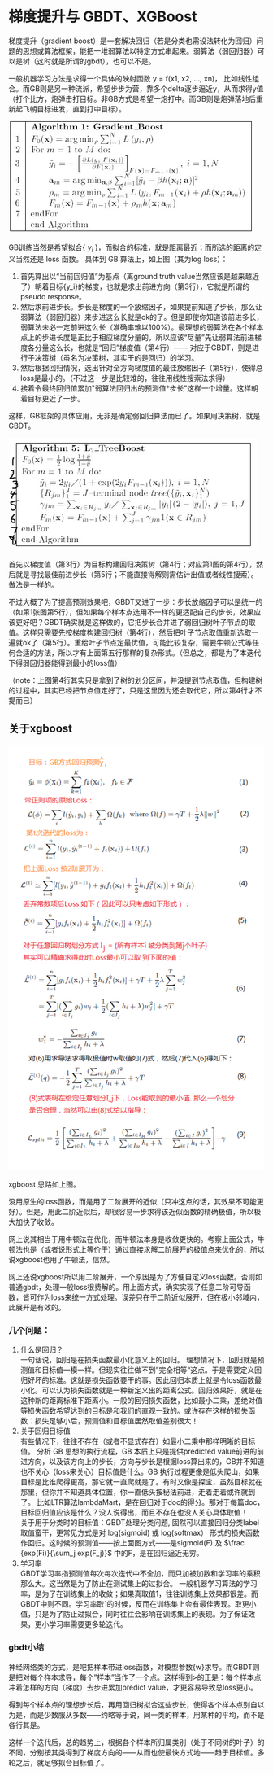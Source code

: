 # 梯度提升与 GBDT、XGBoost

梯度提升（gradient boost）是一套解决回归（若是分类也需设法转化为回归）问题的思想或算法框架，能把一堆弱算法以特定方式串起来。弱算法（弱回归器）可以是树（这时就是所谓的gbdt），也可以不是。

一般机器学习方法是求得一个具体的映射函数 y = f(x1, x2, ..., xn)， 比如线性组合。而GB则是另一种流派，希望步步为营，靠多个delta逐步逼近y，从而求得y值（打个比方，炮弹击打目标。非GB方式是希望一炮打中。而GB则是炮弹落地后重新起飞朝目标进发，直到打中目标）。 

![gradient boost algorithm](./img/gradient_boost_algorithm_1.png)

GB训练当然是希望拟合{ $y_i$ }，而拟合的标准，就是距离最近；而所选的距离的定义当然还是 loss 函数。
具体到 GB 算法上，如上图（其为log loss）：
1. 首先算出以“当前回归值”为基点（离ground truth value当然应该是越来越近了）朝着目标{y_i}的梯度，也就是求出前进方向（第3行），它就是所谓的 pseudo response。
2. 然后求前进步长。步长是梯度的一个放缩因子，如果提前知道了步长，那么让弱算法（弱回归器）来步进这么长就是ok的了。但是即使你知道该前进多长，弱算法未必一定前进这么长（准确率难以100%）。最理想的弱算法在各个样本点上的步进长度是正比于相应梯度分量的，所以应该“尽量”先让弱算法前进梯度各分量这么长，也就是“回归”梯度值（第4行）—— 对应于GBDT，则是进行子决策树（虽名为决策树，其实干的是回归）的学习。
3. 然后根据回归情况，选出针对全方向梯度值的最佳放缩因子（第5行），使得总loss是最小的。（不过这一步是比较难的，往往用线性搜索法求得）
4. 接着令最终回归值累加"弱算法回归出的预测值*步长"这样一个增量。这样朝着目标更近了一步。

这样，GB框架的具体应用，无非是确定弱回归算法而已了。如果用决策树，就是GBDT。

![l2 tree boost algorithm](./img/l2_treeboost_algorithm_5.png)

首先以梯度值（第3行）为目标构建回归决策树（第4行；对应第1图的第4行），然后就是寻找最佳前进步长（第5行；不能直接得解则需估计出值或者线性搜索）。做法是一样的。

不过大概了为了提高预测效果吧，GBDT又进了一步：步长放缩因子可以是统一的（如第1张图第5行），但如果每个样本点选用不一样的更适配自己的步长，效果应该更好吧？GBDT确实就是这样做的，它把步长合并进了弱回归树叶子节点的取值。这样只需要先按梯度构建回归树（第4行），然后把叶子节点取值重新选取一遍就ok了（第5行）。重给叶子节点定最优值，可能比较复杂，需要牛顿公式等任何合适的方法，所以才有上面第五行那样的复杂形式。（但总之，都是为了本迭代下得弱回归器能得到最小的loss值）

（note：上图第4行其实只是拿到了树的划分区间，并没提到节点取值，但构建树的过程中，其实已经把节点值定好了，只是这里因为还会取代它，所以第4行才不提而已）


## 关于xgboost

![xgboost](./img/xgboost.png)

xgboost 思路如上图。

没用原生的loss函数，而是用了二阶展开的近似（只冲这点的话，其效果不可能更好）。但是，用此二阶近似后，却很容易一步求得该近似函数的精确极值，所以极大加快了收敛。

网上说其相当于用牛顿法在优化，而牛顿法本身是收敛更快的。考察上面公式，牛顿法也是（或者说形式上等价于）通过直接求解二阶展开的极值点来优化的，所以说xgboost也用了牛顿法，信然。

网上还说xgboost所以用二阶展开，一个原因是为了方便自定义loss函数。否则如普通gbdt，处理一般loss很费解的。用上面方式，确实实现了任意二阶可导函数，皆可作为loss来统一方式处理。误差只在于二阶近似展开，但在极小邻域内，此展开是有效的。

### 几个问题：
1. 什么是回归？  
一句话说，回归是在损失函数最小化意义上的回归。
理想情况下，回归就是预测值和目标值一模一样。但现实往往做不到”完全相等“这点。于是需要定义回归好坏的标准。这就是损失函数要干的事。因此回归本质上就是令loss函数最小化。可以认为损失函数就是一种新定义出的距离公式。回归效果好，就是在这种新的距离标准下距离小。一般的回归损失函数，比如最小二乘，差绝对值等损失函数希望达到的目标是和我们的直观一致的。或许存在这样的损失函数：损失足够小后，预测值和目标值居然取值差别很大！
2. 关于回归目标值  
有些情况下，往往不存在（或者不显式存在）如最小二乘中那样明晰的目标值。
分析 GB 思想的执行流程，GB 本质上只是提供predicted value前进的前进方向，以及该方向上的步长，方向与步长是根据loss算出来的，GB并不知道也不关心（loss来关心）目标值是什么。GB 执行过程更像是低头爬山，如果目标是比谁爬得更高，那它就一直爬就是了。有时又像是探宝，虽然目标就在那里，但你并不知道具体位置，你一直低头按秘法前进，走着走着或许就到了。
比如LTR算法lambdaMart，是在回归对于doc的得分。那对于每篇doc，目标回归值应该是什么？没人说得出，而且不存在也没人关心具体取值！  
关于用于分类时的目标值：GBDT处理分类问题, 固然可以直接回归分类label取值蛮干，更常见方式是对 log(sigmoid) 或 log(softmax） 形式的损失函数作回归。这时候的预测值——按上面图方式——是sigmoid(F) 及 $\frac {exp(Fi)}{\sum_j exp(F_j)}$ 中的F，是在回归逼近无穷。
3. 学习率  
GBDT学习率指预测值每次每次迭代中不全加，而只加被加数和学习率的乘积那么大。这当然是为了防止在测试集上的过拟合。
一般机器学习算法的学习率，是为了在训练集上的收敛；如果真取值1，往往训练集上效果都很差。而GBDT中则不同。学习率取1的时候，反而在训练集上会有最佳表现。取更小值，只是为了防止过拟合，同时往往会影响在训练集上的表现。为了保证效果，更小学习率需要更多轮迭代。


### gbdt小结
神经网络类的方式，是吧把样本带进loss函数，对模型参数{w}求导。而GBDT则是把对每个样本求导，每个”样本”当作了一个点。这样得到>的正是：每个样本点冲着怎样的方向（梯度）去步进累加predict value，才更容易导致总loss更小。

得到每个样本点的理想步长后，再用回归树拟合这些步长，使得各个样本点别自以为是，而是少数服从多数——约略等于说，同一类的样本，用某种的平均，而不是各行其是。

这样一个迭代后，总的趋势上，根据各个样本所归属类别（处于不同树的叶子）的不同，分别按其类得到了梯度方向的——从而也使最快方式地——趋于目标值。多轮之后，就足够拟合目标值了。
